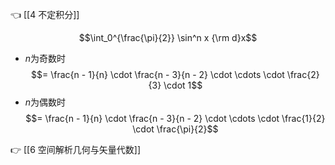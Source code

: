 👈 [[4 不定积分]]

$$\int_0^{\frac{\pi}{2}} \sin^n x {\rm d}x$$
- $n$为奇数时
$$= \frac{n - 1}{n} \cdot \frac{n - 3}{n - 2} \cdot \cdots \cdot \frac{2}{3} \cdot 1$$
- $n$为偶数时
$$= \frac{n - 1}{n} \cdot \frac{n - 3}{n - 2} \cdot \cdots \cdot \frac{1}{2} \cdot \frac{\pi}{2}$$

👉 [[6 空间解析几何与矢量代数]]